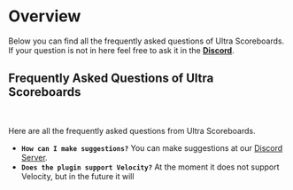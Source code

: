 # Overview
Below you can find all the frequently asked questions of Ultra Scoreboards. If your question is not in here feel free to ask it in the **[Discord](https://ultrascoreboards.com/discord)**.
<br>

## Frequently Asked Questions of Ultra Scoreboards
<br>

Here are all the frequently asked questions from Ultra Scoreboards.
<br>

* **`How can I make suggestions?`**
  You can make suggestions at our [Discord Server](https://ultrascoreboards.com/discord).
* **`Does the plugin support Velocity?`**
  At the moment it does not support Velocity, but in the future it will

